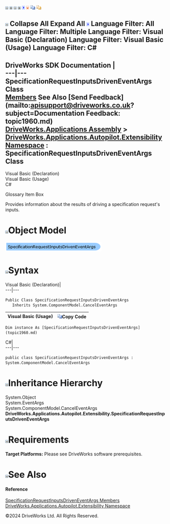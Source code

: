 ![](dotnetimages/collapse.gif) ![](dotnetimages/expand.gif) ![](dotnetimages/collapse.gif) ![](dotnetimages/expand.gif) ![](dotnetimages/drpdown.gif) ![](dotnetimages/drpdown_orange.gif) ![](dotnetimages/copycode.gif) ![](dotnetimages/copycodeHighlight.gif)

![](dotnetimages/collapse.gif) Collapse All Expand All ![](dotnetimages/drpdown.gif) Language Filter: All  Language Filter: Multiple  Language Filter: Visual Basic (Declaration) Language Filter: Visual Basic (Usage) Language Filter: C#  
---  
DriveWorks SDK Documentation  |   
---|---  
SpecificationRequestInputsDrivenEventArgs Class   
[Members](topic1961.md) See Also [Send Feedback](mailto:apisupport@driveworks.co.uk?subject=Documentation Feedback: topic1960.md)  
[DriveWorks.Applications Assembly](topic13.md) > [DriveWorks.Applications.Autopilot.Extensibility Namespace](topic1633.md) : SpecificationRequestInputsDrivenEventArgs Class  
---  
  
Visual Basic (Declaration)    
Visual Basic (Usage)    
C# 

Glossary Item Box

Provides information about the results of driving a specification request's inputs. 

# ![](dotnetimages/collapse.gif)Object Model

![](dotnetdiagramimages/image70.png)

# ![](dotnetimages/collapse.gif)Syntax

Visual Basic (Declaration)|   
---|---  
      
    
    Public Class SpecificationRequestInputsDrivenEventArgs 
       Inherits System.ComponentModel.CancelEventArgs  
  
Visual Basic (Usage)| ![](dotnetimages/copycode.gif)Copy Code  
---|---  
      
    
    Dim instance As [SpecificationRequestInputsDrivenEventArgs](topic1960.md)  
  
C#|   
---|---  
      
    
    public class SpecificationRequestInputsDrivenEventArgs : System.ComponentModel.CancelEventArgs   
  
# ![](dotnetimages/collapse.gif)Inheritance Hierarchy

System.Object  
System.EventArgs  
System.ComponentModel.CancelEventArgs  
**DriveWorks.Applications.Autopilot.Extensibility.SpecificationRequestInputsDrivenEventArgs**  


# ![](dotnetimages/collapse.gif)Requirements

**Target Platforms:** Please see DriveWorks software prerequisites.

# ![](dotnetimages/collapse.gif)See Also

#### Reference

[SpecificationRequestInputsDrivenEventArgs Members](topic1961.md)   
[DriveWorks.Applications.Autopilot.Extensibility Namespace](topic1633.md)

©2024 DriveWorks Ltd. All Rights Reserved.
